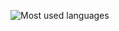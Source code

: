 ![Most used languages](https://readme-stats.clckblog.space/api/top-langs/?username=twentytwo777&layout=compact&hide_border=true&bg_color=00000000&text_color=888 "Most used languages")

